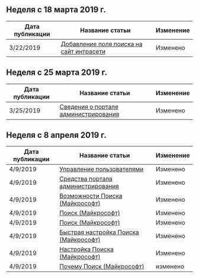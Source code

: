 <!-- This file is generated automatically each week. Changes made to this file will be overwritten.-->




## <a name="week-of-march-18-2019"></a>Неделя с 18 марта 2019 г.


| Дата публикации |Название статьи | Изменение |
|------|------------|--------|
| 3/22/2019 | [Добавление поля поиска на сайт интрасети](/MicrosoftSearch/add-a-search-box-to-your-intranet-site) | Изменено |


## <a name="week-of-march-25-2019"></a>Неделя с 25 марта 2019 г.


| Дата публикации |Название статьи | Изменение |
|------|------------|--------|
| 3/25/2019 | [Сведения о портале администрирования](/MicrosoftSearch/about-the-admin-portal) | Изменено |


## <a name="week-of-april-08-2019"></a>Неделя с 8 апреля 2019 г.


| Дата публикации |Название статьи | Изменение |
|------|------------|--------|
| 4/9/2019 | [Управление пользователями](/MicrosoftSearch/add-users) | Изменено |
| 4/9/2019 | [Средства портала администрирования](/MicrosoftSearch/admin-portal-tools) | Изменено |
| 4/9/2019 | [Возможности Поиска (Майкрософт)](/MicrosoftSearch/features) | Изменено |
| 4/9/2019 | [Поиск (Майкрософт)](/MicrosoftSearch/index) | Изменено |
| 4/9/2019 | [Поиск (Майкрософт)](/MicrosoftSearch/microsoft-search) | Изменено |
| 4/9/2019 | [Быстрая настройка Поиска (Майкрософт)](/MicrosoftSearch/quick-set-up) | Изменено |
| 4/9/2019 | [Настройка Поиска (Майкрософт)](/MicrosoftSearch/set-up-microsoft-search) | Изменено |
| 4/9/2019 | [Почему Поиск (Майкрософт)](/MicrosoftSearch/why-microsoft-search) | изменено |
